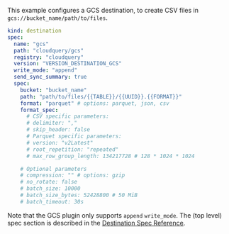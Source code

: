 This example configures a GCS destination, to create CSV files in `gcs://bucket_name/path/to/files`.

```yaml copy
kind: destination
spec:
  name: "gcs"
  path: "cloudquery/gcs"
  registry: "cloudquery"
  version: "VERSION_DESTINATION_GCS"
  write_mode: "append"
  send_sync_summary: true
  spec:
    bucket: "bucket_name"
    path: "path/to/files/{{TABLE}}/{{UUID}}.{{FORMAT}}"
    format: "parquet" # options: parquet, json, csv
    format_spec:
      # CSV specific parameters:
      # delimiter: ","
      # skip_header: false
      # Parquet specific parameters:
      # version: "v2Latest"
      # root_repetition: "repeated"
      # max_row_group_length: 134217728 # 128 * 1024 * 1024

    # Optional parameters
    # compression: "" # options: gzip
    # no_rotate: false
    # batch_size: 10000
    # batch_size_bytes: 52428800 # 50 MiB
    # batch_timeout: 30s
```

Note that the GCS plugin only supports `append` `write_mode`. The (top level) spec section is described in the [Destination Spec Reference](/docs/reference/destination-spec).

